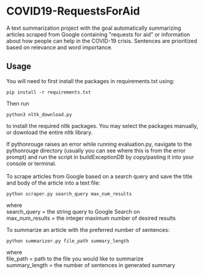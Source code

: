 # COVID19-RequestsForAid

A text summarization project with the goal automatically summarizing articles scraped from Google containing "requests for aid" or information about how people can help in the COVID-19 crisis. Sentences are prioritized based on relevance and word importance.

## Usage

You will need to first install the packages in requirements.txt using:
```
pip install -r requirements.txt
```
Then run
```
python3 nltk_download.py
```
to install the required nltk packages. You may select the packages manually, or download the entire nltk library.

If pythonrouge raises an error while running evaluation.py, navigate to the pythonrouge directory (usually you can see where this is from the error prompt) and run the script in buildExceptionDB by copy/pasting it into your console or terminal.
<br />
<br />
To scrape articles from Google based on a search query and save the title and body of the article into a text file:
```
python scraper.py search_query max_num_results
```
where
<br />
search_query = the string query to Google Search on
<br />
max_num_results = the integer maximum number of desired results

To summarize an article with the preferred number of sentences:
```
python summarizer.py file_path summary_length
```
where
<br />
file_path = path to the file you would like to summarize
<br />
summary_length = the number of sentences in generated summary
